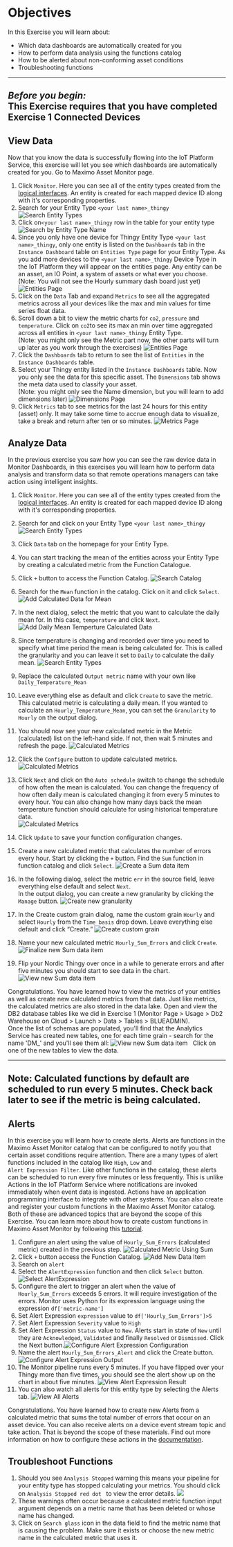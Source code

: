 # Objectives
In this Exercise you will learn about:

* Which data dashboards are automatically created for you
* How to perform data analysis using the functions catalog
* How to be alerted about non-conforming asset conditions
* Troubleshooting functions
---
*Before you begin:*  
This Exercise requires that you have completed Exercise 1 Connected Devices
---

## View Data
Now that you know the data is successfully flowing into the IoT Platform Service, this exercise will let you see which dashboards are automatically created for you. Go to Maximo Asset Monitor page.

1. Click `Monitor`. Here you can see all of the entity types created from the [logical interfaces](https://www.ibm.com/support/knowledgecenter/SSQR84_monitor/iot/platform/GA_information_management/im_ui_flow.html#gs_web). An entity is created for each mapped device ID along with it's corresponding properties.
2.  Search for your Entity Type `<your last name>_thingy`
![Search Entity Types](/img/monitor_saas/i73.png) &nbsp;  
3.  Click on`<your last name>_thingy` row in the table for your entity type
![Search by Entity Type Name](/img/monitor_saas/i74.png) &nbsp;  
4.  Since you only have one device for Thingy Entity Type `<your last name>_thingy`, only one entity is listed on the `Dashboards` tab in the `Instance Dashboard` table on `Entities Type` page for your Entity Type.  As you add more devices to the `<your last name>_thingy` Device Type in the IoT Platform they will appear on the entities page. Any entity can be an asset, an IO Point, a system of assets or what ever you choose.<br>
(Note: You will not see the Hourly summary dash board just yet)
![Entities Page](/img/monitor_saas/i75.png) &nbsp;   
5.  Click on the `Data` Tab and expand `Metrics` to see all the aggregated metrics across all your devices like the max and min values for time series float data.
6.  Scroll down a bit to view the metric charts for `co2`, `pressure` and `temperature`.  Click on `co2`to see its max an min over time aggregated across all entities in `<your last name>_thingy` Entity Type.<br>
(Note: you might only see the Metric part now, the other parts will turn up later as you work through the exercises)
![Entities Page](/img/monitor_saas/i76.png) &nbsp;
7.  Click the `Dashboards` tab to return to see the list of `Entities` in the `Instance Dashboards` table.  
8.  Select your Thingy entity listed in the `Instance Dashboards` table.  Now you only see the data for this specific asset.  The `Dimensions` tab shows the meta data used to classify your asset.<br>
(Note: you might only see the Name dimension, but you will learn to add dimensions later)
![Dimensions Page](/img/monitor_saas/i77.png) &nbsp;
9.  Click `Metrics` tab to see metrics for the last 24 hours for this entity (asset) only. It may take some time to accrue enough data to visualize, take a break and return after ten or so minutes.
![Metrics Page](/img/monitor_saas/i78.png) &nbsp;  

## Analyze Data
In the previous exercise you saw how you can see the raw device data in Monitor Dashboards, in this exercises you will learn how to perform data analysis and transform data so that remote operations managers can take action using intelligent insights.  

1.  Click `Monitor`. Here you can see all of the entity types created from the [logical interfaces](https://www.ibm.com/support/knowledgecenter/SSQR84_monitor/iot/platform/GA_information_management/im_ui_flow.html).  An entity is created for each mapped device ID along with it's corresponding properties.
2.  Search for and click on your Entity Type `<your last name>_thingy`
![Search Entity Types](/img/monitor_saas/i74.png) &nbsp;   
3.  Click `Data` tab  on the homepage for your Entity Type.
4.  You can start tracking the mean of the entities across your Entity Type by creating a calculated metric from the Function Catalogue.
5.  Click `+` button to access the Function Catalog. 
![Search Catalog](/img/monitor_saas/i79.png) &nbsp;
6.  Search for the `Mean` function in the catalog. Click on it and click `Select`.
![Add Calculated Data for Mean](/img/monitor_saas/i80.png) &nbsp;
7.  In the next dialog, select the metric that you want to calculate the daily mean for. In this case, `temperature` and click `Next`.
![Add Daily Mean Temperture Calculated Data](/img/monitor_saas/i81.png) &nbsp;
8.  Since temperature is changing and recorded over time you need to specify what time period the mean is being calculated for.   This is called the granularity and you can leave it set to `Daily` to calculate the daily mean.
![Search Entity Types](/img/monitor_saas/i82.png) &nbsp;
9.  Replace the calculated `Output metric` name with your own like `Daily_Temperature_Mean`
10.  Leave everything else as default and click `Create` to save the metric.  This calculated metric is calculating a daily mean. If you wanted to calculate an `Hourly_Temperature_Mean`, you can set the `Granularity` to `Hourly` on the output dialog.
11.  You should now see your new calculated metric in the Metric (calculated) list on the left-hand side. If not, then wait 5 minutes and refresh the page. 
![Calculated Metrics](/img/monitor_saas/i83a.png) &nbsp;  
12.  Click the `Configure` button to update calculated metrics.
![Calculated Metrics](/img/monitor_saas/i83b.png) &nbsp;  
13.  Click `Next` and click on the `Auto schedule` switch to change the schedule of how often the mean is calculated. You can change the frequency of how often daily mean is calculated changing it from every 5 minutes to every hour.  You can also change how many days back the mean temperature function should calculate for using historical temperature data.    
![Calculated Metrics](/img/monitor_saas/i84.png) &nbsp;  
14.  Click `Update` to save your function configuration changes.

15. Create a new calculated metric that calculates the number of errors every hour. Start by clicking the `+` button. Find the `Sum` function in function catalog and click `Select`. 
![Create a Sum data item](/img/monitor_saas/i84a.png) &nbsp;  
16. In the following dialog, select the metric `err` in the source field, leave everything else default and select `Next`.<br> 
In the output dialog, you can create a new granularity by clicking the `Manage` button.
![Create new granularity](/img/monitor_saas/i84b.png) &nbsp;  
17. In the Create custom grain dialog, name the custom grain `Hourly` and select `Hourly` from the `Time basis` drop down. Leave everything else default and click “Create.” 
![Create custom grain](/img/monitor_saas/i84c.png) &nbsp;
18. Name your new calculated metric `Hourly_Sum_Errors` and click `Create`. 
![Finalize new Sum data item](/img/monitor_saas/i84d.png) &nbsp;
19. Flip your Nordic Thingy over once in a while to generate errors and after five minutes you should start to see data in the chart.
![View new Sum data item](/img/monitor_saas/i84e.png) &nbsp;

Congratulations. You have learned how to view the metrics of your entities as well as create new calculated metrics from that data. Just like metrics, the calculated metrics are also stored in the data lake. Open and view the DB2 database tables like we did in Exercise 1 (Monitor Page > Usage > Db2 Warehouse on Cloud > Launch > Data > Tables > BLUEADMIN). <br>
Once the list of schemas are populated, you'll find that the Analytics Service has created new tables, one for each time grain - search for the name 'DM_<Entity Type>' and you'll see them all:
![View new Sum data item](/img/monitor_saas/i84f.png) &nbsp;
Click on one of the new tables to view the data.

---
**Note:**
Calculated functions by default are scheduled to run every 5 minutes. Check back later to see if the metric is being calculated.
---

## Alerts

In this exercise you will learn how to create alerts. Alerts are functions in the Maximo Asset Monitor catalog that can be configured to notify you that certain asset conditions require attention.  There are a many types of alert functions included in the catalog like `High`, `Low` and<br>`Alert Expression Filter`.  Like other functions in the catalog, these alerts can be scheduled to run every five minutes or less frequently. This is unlike Actions in the IoT Platform Service where notifications are invoked immediately when event data is ingested. Actions have an application programming interface to integrate with other systems.  You can also create and register your custom functions in the Maximo Asset Monitor catalog. Both of these are advanced topics that are beyond the scope of this Exercise. You can learn more about how to create custom functions in Maximo Asset Monitor by following this [tutorial](https://www.ibm.com/support/knowledgecenter/en/SSQR84_monitor/iot/analytics/tutorials/as_adding_complex_function_tutorial.html).

1. Configure an alert using the value of `Hourly_Sum_Errors` (calculated metric) created in the previous step. ![Calculated Metric Using Sum](/img/monitor_saas/i85.png) &nbsp;  
2. Click `+` button access the Function Catalog.  ![Add New Data Item](/img/monitor_saas/i85a.png) &nbsp;  
3. Search on `alert`
4. Select the `AlertExpression` function and then click `Select` button.  ![Select AlertExpression](/img/monitor_saas/i86.png) &nbsp;  
5. Configure the alert to trigger an alert when the value of `Hourly_Sum_Errors` exceeds 5 errors. It will require investigation of the errors. Monitor uses Python for its expression language using the expression `df['metric-name']`
6.  Set Alert Expression `expression` value to `df['Hourly_Sum_Errors']>5`
7.  Set Alert Expression `Severity` value to `High`
8.  Set Alert Expression `Status` value to `New`. Alerts start in state of `New` until they are `Acknowledged`, `Validated` and finally `Resolved` or `Dismissed`. Click the Next button.![Configure Alert Expression Configuration](/img/monitor_saas/i87.png) &nbsp;  
9.  Name the alert `Hourly_Sum_Errors_Alert` and click the Create button. ![Configure Alert Expression Output](/img/monitor_saas/i88.png) &nbsp;
10. The Monitor pipeline runs every 5 minutes. If you have flipped over your Thingy more than five times, you should see the alert show up on the chart in about five minutes. ![View Alert Expression Result](/img/monitor_saas/i88a.png) &nbsp;
11. You can also watch all alerts for this entity type by selecting the Alerts tab. ![View All Alerts](/img/monitor_saas/i88b.png) &nbsp;

Congratulations.  You have learned how to create new Alerts from a calculated metric that sums the total number of errors that occur on an asset device.  You can also receive alerts on a device event stream topic and take action. That is beyond the scope of these materials. Find out more information on how to configure these actions in the [documentation](https://www.ibm.com/support/knowledgecenter/en/SSQR84_monitor/iot/analytics/as_custom_actions.html).


## Troubleshoot Functions

1.  Should you see `Analysis Stopped` warning this means your pipeline for your entity type has stopped calculating your metrics. You should click on `Analysis Stopped red dot ` to view the error details.  ![](/img/monitor_saas/i99.png) &nbsp;
2.  These warnings often occur because a calculated metric function input argument depends on a metric name that has been deleted or whose name has changed.   
3.  Click on `Search glass` icon in the data field to find the metric name that is causing the problem.  Make sure it exists or choose the new metric name in the calculated metric that uses it.
